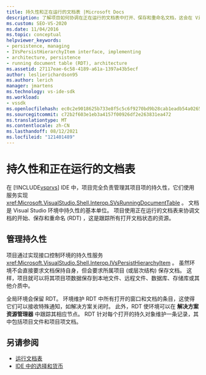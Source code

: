 ```yaml
---
title: 持久性和正在运行的文档表 |Microsoft Docs
description: 了解项目如何协调在正在运行的文档表中打开、保存和重命名文档，这会在 Visual Studio IDE 中跟踪文档状态。
ms.custom: SEO-VS-2020
ms.date: 11/04/2016
ms.topic: conceptual
helpviewer_keywords:
- persistence, managing
- IVsPersistHierarchyItem interface, implementing
- architecture, persistence
- running document table (RDT), architecture
ms.assetid: 27117eae-6c58-4189-a61a-1397a43b5ecf
author: leslierichardson95
ms.author: lerich
manager: jmartens
ms.technology: vs-ide-sdk
ms.workload:
- vssdk
ms.openlocfilehash: ec0c2e9018625b733e8f5c5c6f9270bd9b28cab1eadb54a026562d798b54ec74
ms.sourcegitcommit: c72b2f603e1eb3a4157f00926df2e263831ea472
ms.translationtype: MT
ms.contentlocale: zh-CN
ms.lasthandoff: 08/12/2021
ms.locfileid: "121401489"
---
```

# <a name="persistence-and-the-running-document-table"></a>持久性和正在运行的文档表
在 [!INCLUDE[vsprvs](../../code-quality/includes/vsprvs_md.md)] IDE 中，项目完全负责管理其项目项的持久性，它们使用服务实现 <xref:Microsoft.VisualStudio.Shell.Interop.SVsRunningDocumentTable> 。 文档是 Visual Studio 环境中持久性的基本单位。 项目使用正在运行的文档表来协调文档的开始、保存和重命名 (RDT) ，这是跟踪所有打开文档状态的资源。

## <a name="managing-persistence"></a>管理持久性
 项目通过实现接口控制环境的持久性服务 <xref:Microsoft.VisualStudio.Shell.Interop.IVsPersistHierarchyItem> 。 虽然环境不会直接要求文档保持自身，但会要求所属项目 (或层次结构) 保存文档。 这样，项目就可以将其项目项数据保存到本地文件、远程文件、数据库、存储库或其他介质中。

 全局环境会保留 RDT。 环境维护 RDT 中所有打开的窗口和文档的条目，这使得它们可以接收特殊通知，如解决方案关闭时。 此外，RDT 使环境可以在 **解决方案资源管理器** 中跟踪其相应节点。 RDT 针对每个打开的持久对象维护一条记录，其中包括项目文件和项目项文档。

## <a name="see-also"></a>另请参阅
- [运行文档表](../../extensibility/internals/running-document-table.md)
- [IDE 中的选择和货币](../../extensibility/internals/selection-and-currency-in-the-ide.md)
